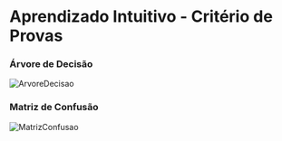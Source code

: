 # Aprendizado Intuitivo - Critério de Provas

### Árvore de Decisão
![ArvoreDecisao](https://github.com/user-attachments/assets/dbe967e8-93d2-4850-9e26-841eff25a0c2)

### Matriz de Confusão
![MatrizConfusao](https://github.com/user-attachments/assets/8f0d317e-114c-4c0e-a0b5-ad98e3b0b8e2)

